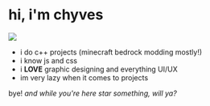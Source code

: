 # hi, i'm chyves
<img src="https://komarev.com/ghpvc/?username=notchyves&style=for-the-badge&color=gray">

- i do c++ projects (minecraft bedrock modding mostly!)
- i know js and css
- i **LOVE** graphic designing and everything UI/UX
- im very lazy when it comes to projects

bye! *and while you're here star something, will ya?*
